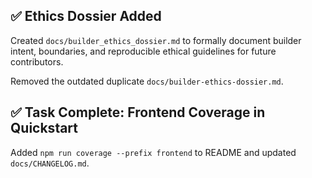 ## ✅ Ethics Dossier Added

Created `docs/builder_ethics_dossier.md` to formally document builder intent, boundaries, and reproducible ethical guidelines for future contributors.

Removed the outdated duplicate `docs/builder-ethics-dossier.md`.


## ✅ Task Complete: Frontend Coverage in Quickstart
Added `npm run coverage --prefix frontend` to README and updated `docs/CHANGELOG.md`.

